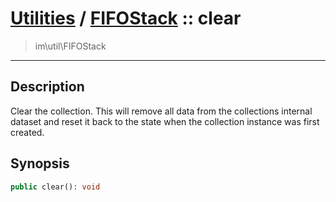 # [Utilities](util.md) / [FIFOStack](util-FIFOStack.md) :: clear
 > im\util\FIFOStack
____

## Description
Clear the collection. This will remove all data from the
collections internal dataset and reset it back to the state
when the collection instance was first created.

## Synopsis
```php
public clear(): void
```
